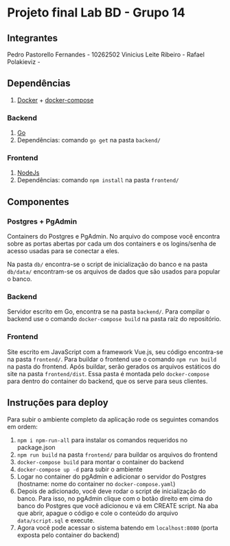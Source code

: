 # Projeto final Lab BD - Grupo 14

## Integrantes

Pedro Pastorello Fernandes - 10262502
Vinicius Leite Ribeiro - 
Rafael Polakieviz - 

## Dependências

1. [Docker](https://docs.docker.com/engine/install/) + [docker-compose](https://docs.docker.com/compose/install/)

### Backend
1. [Go]()
1. Dependências: comando `go get` na pasta `backend/`

### Frontend
1. [NodeJs](https://nodejs.org/en/download/)
1. Dependências: comando `npm install` na pasta `frontend/`

## Componentes

### Postgres + PgAdmin
Containers do Postgres e PgAdmin. No arquivo do compose você encontra sobre as portas abertas por cada um dos containers e os logins/senha de acesso usadas para se conectar a eles.

Na pasta `db/` encontra-se o script de inicialização do banco e na pasta `db/data/` encontram-se os arquivos de dados que são usados para popular o banco.

### Backend
Servidor escrito em Go, encontra se na pasta `backend/`.
Para compilar o backend use o comando `docker-compose build` na pasta raíz do repositório.

### Frontend
Site escrito em JavaScript com a framework Vue.js, seu código encontra-se na pasta `frontend/`.
Para buildar o frontend use o comando `npm run build` na pasta do frontend. Após buildar, serão gerados os arquivos estáticos do site na pasta `frontend/dist`. Essa pasta é montada pelo `docker-compose` para dentro do container do backend, que os serve para seus clientes.

## Instruções para deploy
Para subir o ambiente completo da aplicação rode os seguintes comandos em ordem:

1. `npm i npm-run-all` para instalar os comandos requeridos no package.json
1. `npm run build` na pasta `frontend/` para buildar os arquivos do frontend
1. `docker-compose build` para montar o container do backend
1. `docker-compose up -d` para subir o ambiente
1. Logar no container do pgAdmin e adicionar o servidor do Postgres (hostname: nome do container no `docker-compose.yaml`)
1. Depois de adicionado, você deve rodar o script de inicialização do banco. Para isso, no pgAdmin clique com o botão direito em cima do banco do Postgres que você adicionou e vá em CREATE script. Na aba que abrir, apague o código e cole o conteúdo do arquivo `data/script.sql` e execute.
1. Agora você pode acessar o sistema batendo em `localhost:8080` (porta exposta pelo container do backend)
